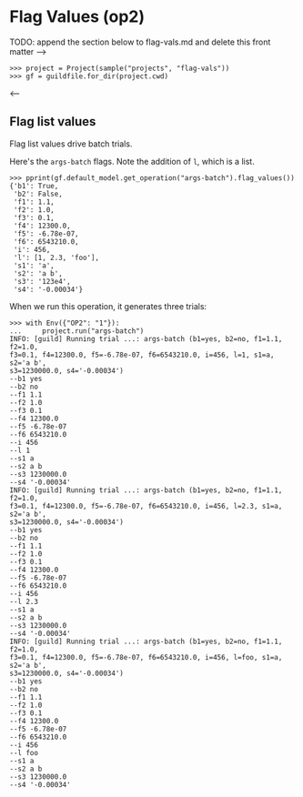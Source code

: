 # Flag Values (op2)

TODO: append the section below to flag-vals.md and delete this front
matter -->

    >>> project = Project(sample("projects", "flag-vals"))
    >>> gf = guildfile.for_dir(project.cwd)

<--

## Flag list values

Flag list values drive batch trials.

Here's the `args-batch` flags. Note the addition of `l`, which is a
list.

    >>> pprint(gf.default_model.get_operation("args-batch").flag_values())
    {'b1': True,
     'b2': False,
     'f1': 1.1,
     'f2': 1.0,
     'f3': 0.1,
     'f4': 12300.0,
     'f5': -6.78e-07,
     'f6': 6543210.0,
     'i': 456,
     'l': [1, 2.3, 'foo'],
     's1': 'a',
     's2': 'a b',
     's3': '123e4',
     's4': '-0.00034'}

When we run this operation, it generates three trials:

    >>> with Env({"OP2": "1"}):
    ...     project.run("args-batch")
    INFO: [guild] Running trial ...: args-batch (b1=yes, b2=no, f1=1.1, f2=1.0,
    f3=0.1, f4=12300.0, f5=-6.78e-07, f6=6543210.0, i=456, l=1, s1=a, s2='a b',
    s3=1230000.0, s4='-0.00034')
    --b1 yes
    --b2 no
    --f1 1.1
    --f2 1.0
    --f3 0.1
    --f4 12300.0
    --f5 -6.78e-07
    --f6 6543210.0
    --i 456
    --l 1
    --s1 a
    --s2 a b
    --s3 1230000.0
    --s4 '-0.00034'
    INFO: [guild] Running trial ...: args-batch (b1=yes, b2=no, f1=1.1, f2=1.0,
    f3=0.1, f4=12300.0, f5=-6.78e-07, f6=6543210.0, i=456, l=2.3, s1=a, s2='a b',
    s3=1230000.0, s4='-0.00034')
    --b1 yes
    --b2 no
    --f1 1.1
    --f2 1.0
    --f3 0.1
    --f4 12300.0
    --f5 -6.78e-07
    --f6 6543210.0
    --i 456
    --l 2.3
    --s1 a
    --s2 a b
    --s3 1230000.0
    --s4 '-0.00034'
    INFO: [guild] Running trial ...: args-batch (b1=yes, b2=no, f1=1.1, f2=1.0,
    f3=0.1, f4=12300.0, f5=-6.78e-07, f6=6543210.0, i=456, l=foo, s1=a, s2='a b',
    s3=1230000.0, s4='-0.00034')
    --b1 yes
    --b2 no
    --f1 1.1
    --f2 1.0
    --f3 0.1
    --f4 12300.0
    --f5 -6.78e-07
    --f6 6543210.0
    --i 456
    --l foo
    --s1 a
    --s2 a b
    --s3 1230000.0
    --s4 '-0.00034'
